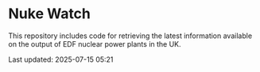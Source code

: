# Nuke Watch

This repository includes code for retrieving the latest information available on the output of EDF nuclear power plants in the UK.

Last updated: 2025-07-15 05:21